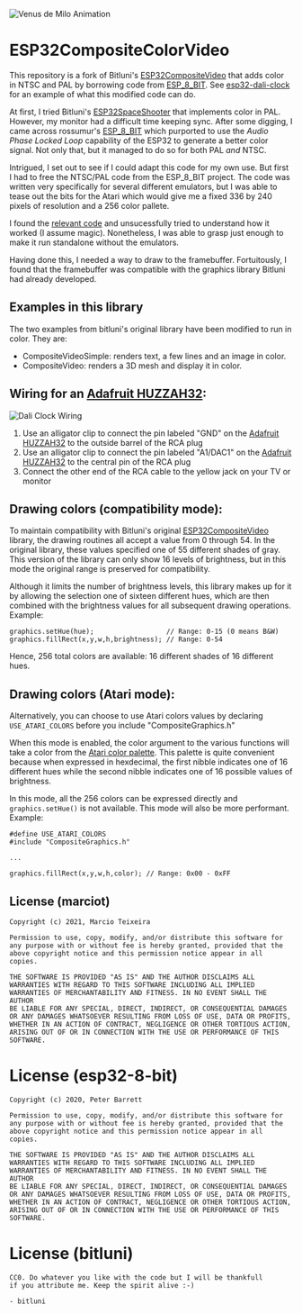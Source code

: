 ![Venus de Milo Animation][animation]

# ESP32CompositeColorVideo

This repository is a fork of Bitluni's [ESP32CompositeVideo] that adds color in NTSC and PAL
by borrowing code from [ESP_8_BIT]. See [esp32-dali-clock] for an example of what this
modified code can do.

At first, I tried Bitluni's [ESP32SpaceShooter] that implements color in PAL. However, my
monitor had a difficult time keeping sync. After some digging, I came across rossumur's
[ESP_8_BIT] which purported to use the *Audio Phase Locked Loop* capability of the ESP32
to generate a better color signal. Not only that, but it managed to do so for both PAL
*and* NTSC.

Intrigued, I set out to see if I could adapt this code for my own use. But first I had to
free the NTSC/PAL code from the ESP_8_BIT project. The code was written very specifically for
several different emulators, but I was able to tease out the bits for the Atari which would
give me a fixed 336 by 240 pixels of resolution and a 256 color pallete.

I found the [relevant code](https://github.com/rossumur/esp_8_bit/blob/master/src/video_out.h)
and unsucessfully tried to understand how it worked (I assume magic). Nonetheless, I was able
to grasp just enough to make it run standalone without the emulators.

Having done this, I needed a way to draw to the framebuffer. Fortuitously, I found that the
framebuffer was compatible with the graphics library Bitluni had already developed.

## Examples in this library

The two examples from bitluni's original library have been modified to run in color. They
are:

- CompositeVideoSimple: renders text, a few lines and an image in color.
- CompositeVideo: renders a 3D mesh and display it in color.

## Wiring for an [Adafruit HUZZAH32]:

![Dali Clock Wiring][wiring]

1. Use an alligator clip to connect the pin labeled "GND" on the [Adafruit HUZZAH32] to the outside barrel of the RCA plug
2. Use an alligator clip to connect the pin labeled "A1/DAC1" on the [Adafruit HUZZAH32] to the central pin of the RCA plug
3. Connect the other end of the RCA cable to the yellow jack on your TV or monitor

## Drawing colors (compatibility mode):

To maintain compatibility with Bitluni's original [ESP32CompositeVideo] library, the drawing
routines all accept a value from 0 through 54. In the original library, these values specified
one of 55 different shades of gray. This version of the library can only show 16 levels of
brightness, but in this mode the original range is preserved for compatibility.

Although it limits the number of brightness levels, this library makes up for it by allowing
the selection one of sixteen different hues, which are then combined with the brightness
values for all subsequent drawing operations. Example:

```
graphics.setHue(hue);                  // Range: 0-15 (0 means B&W)
graphics.fillRect(x,y,w,h,brightness); // Range: 0-54
```

Hence, 256 total colors are available: 16 different shades of 16 different hues.

## Drawing colors (Atari mode):

Alternatively, you can choose to use Atari colors values by declaring `USE_ATARI_COLORS`
before you include "CompositeGraphics.h"

When this mode is enabled, the color argument to the various functions will take a color
from the [Atari color palette]. This palette is quite convenient because when expressed
in hexdecimal, the first nibble indicates one of 16 different hues while the second nibble
indicates one of 16 possible values of brightness.

In this mode, all the 256 colors can be expressed directly and `graphics.setHue()` is not
available. This mode will also be more performant. Example:


```
#define USE_ATARI_COLORS
#include "CompositeGraphics.h"

...

graphics.fillRect(x,y,w,h,color); // Range: 0x00 - 0xFF
```

## License (marciot)

```
Copyright (c) 2021, Marcio Teixeira

Permission to use, copy, modify, and/or distribute this software for
any purpose with or without fee is hereby granted, provided that the
above copyright notice and this permission notice appear in all copies.

THE SOFTWARE IS PROVIDED "AS IS" AND THE AUTHOR DISCLAIMS ALL
WARRANTIES WITH REGARD TO THIS SOFTWARE INCLUDING ALL IMPLIED
WARRANTIES OF MERCHANTABILITY AND FITNESS. IN NO EVENT SHALL THE AUTHOR
BE LIABLE FOR ANY SPECIAL, DIRECT, INDIRECT, OR CONSEQUENTIAL DAMAGES
OR ANY DAMAGES WHATSOEVER RESULTING FROM LOSS OF USE, DATA OR PROFITS,
WHETHER IN AN ACTION OF CONTRACT, NEGLIGENCE OR OTHER TORTIOUS ACTION,
ARISING OUT OF OR IN CONNECTION WITH THE USE OR PERFORMANCE OF THIS
SOFTWARE.
```

# License (esp32-8-bit)

```
Copyright (c) 2020, Peter Barrett

Permission to use, copy, modify, and/or distribute this software for
any purpose with or without fee is hereby granted, provided that the
above copyright notice and this permission notice appear in all copies.

THE SOFTWARE IS PROVIDED "AS IS" AND THE AUTHOR DISCLAIMS ALL
WARRANTIES WITH REGARD TO THIS SOFTWARE INCLUDING ALL IMPLIED
WARRANTIES OF MERCHANTABILITY AND FITNESS. IN NO EVENT SHALL THE AUTHOR
BE LIABLE FOR ANY SPECIAL, DIRECT, INDIRECT, OR CONSEQUENTIAL DAMAGES
OR ANY DAMAGES WHATSOEVER RESULTING FROM LOSS OF USE, DATA OR PROFITS,
WHETHER IN AN ACTION OF CONTRACT, NEGLIGENCE OR OTHER TORTIOUS ACTION,
ARISING OUT OF OR IN CONNECTION WITH THE USE OR PERFORMANCE OF THIS
SOFTWARE.
```

# License (bitluni)

```
CC0. Do whatever you like with the code but I will be thankfull 
if you attribute me. Keep the spirit alive :-)

- bitluni
```

[ESP32CompositeVideo]: https://github.com/marciot/ESP32CompositeVideo
[ESP32SpaceShooter]: https://github.com/bitluni/ESP32SpaceShooter
[ESP_8_BIT]: https://github.com/rossumur/esp_8_bit
[Atari color palette]: http://7800.8bitdev.org/index.php/Atari_7800_Color_Documentation
[esp32-dali-clock]: https://github.com/marciot/esp32-dali-clock
[wiring]: https://github.com/marciot/esp32-dali-clock/raw/master/artwork/wiring.jpg "Dali Clock Wiring"
[Adafruit HUZZAH32]: https://www.adafruit.com/product/3405
[animation]: https://github.com/marciot/ESP32CompositeColorVideo/raw/master/artwork/VenusDeMilo.gif "Venus de Milo Animation"